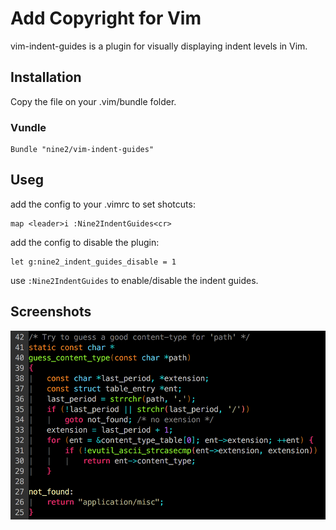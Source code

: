# Add Copyright for Vim

vim-indent-guides is a plugin for visually displaying indent levels in Vim.

## Installation

Copy the file on your .vim/bundle folder.

### Vundle

```
Bundle "nine2/vim-indent-guides"
```

## Useg

add the config to your .vimrc to set shotcuts:

```
map <leader>i :Nine2IndentGuides<cr>
```

add the config to disable the plugin:

```
let g:nine2_indent_guides_disable = 1
```

use `:Nine2IndentGuides` to enable/disable the indent guides.

## Screenshots
![](./plugin/pic.png)

